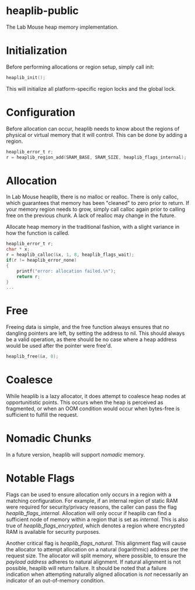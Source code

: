 # heaplib-public
The Lab Mouse heap memory implementation.

# Initialization
Before performing allocations or region setup, simply call init:
```C
heaplib_init();
```

This will initialize all platform-specific region locks and the global lock.

# Configuration
Before allocation can occur, heaplib needs to know about the regions of
physical or virtual memory that it will control. This can be done by
adding a region.
```C
heaplib_error_t r;
r = heaplib_region_add(SRAM_BASE, SRAM_SIZE, heaplib_flags_internal);
```

# Allocation
In Lab Mouse heaplib, there is no malloc or realloc. There is only calloc,
which guarantees that memory has been "cleaned" to zero prior to return. If
your memory region needs to grow, simply call calloc again prior to calling
free on the previous chunk. A lack of realloc may change in the future.

Allocate heap memory in the traditional fashion, with a slight variance in how
the function is called. 
```C
heaplib_error_t r;
char * x;
r = heaplib_calloc(&x, 1, 8, heaplib_flags_wait);
if(r != heaplib_error_none)
{
	printf("error: allocation failed.\n");
	return r;
}
...
```

# Free
Freeing data is simple, and the free function always ensures that no dangling
pointers are left, by setting the address to nil. This should always be a
valid operation, as there should be no case where a heap address would be used
after the pointer were free'd.
```C
heaplib_free(&x, 0);
```

# Coalesce
While heaplib is a lazy allocator, it does attempt to coalesce heap nodes at
opportunitistic points. This occurs when the heap is perceived as fragmented,
or when an OOM condition would occur when bytes-free is sufficient to fulfill
the request. 

# Nomadic Chunks
In a future version, heaplib will support *nomadic* memory.

# Notable Flags
Flags can be used to ensure allocation only occurs in a region with a matching
configuration. For example, if an internal region of static RAM were required
for security/privacy reasons, the caller can pass the flag 
*heaplib_flags_internal*. Allocation will only occur if heaplib can find a
sufficient node of memory within a region that is set as *internal*. This is
also true of *heaplib_flags_encrypted*, which denotes a region where encrypted
RAM is available for security purposes.

Another critical flag is *heaplib_flags_natural*. This alignment flag will
cause the allocator to attempt allocation on a natural (logarithmic) address
per the request size. The allocator will split memory, where possible, to
ensure the *payload address* adheres to natural alignment. If natural
alignment is not possible, heaplib will return failure. It should be noted
that a failure indication when attempting naturally aligned allocation is
*not* necessarily an indicator of an out-of-memory condition.

